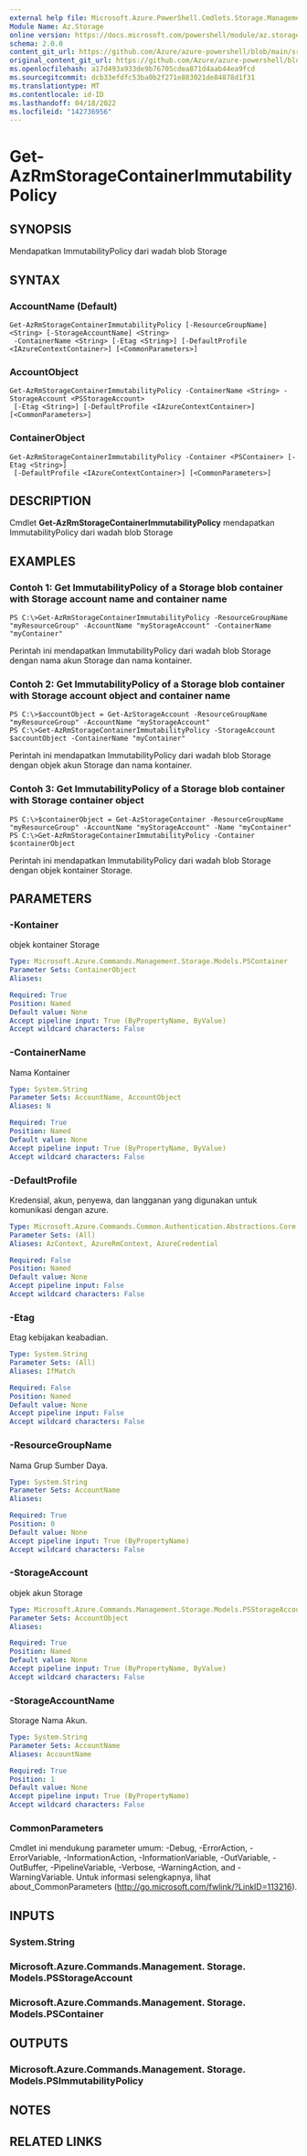 ```yaml
---
external help file: Microsoft.Azure.PowerShell.Cmdlets.Storage.Management.dll-Help.xml
Module Name: Az.Storage
online version: https://docs.microsoft.com/powershell/module/az.storage/get-azrmstoragecontainerimmutabilitypolicy
schema: 2.0.0
content_git_url: https://github.com/Azure/azure-powershell/blob/main/src/Storage/Storage.Management/help/Get-AzRmStorageContainerImmutabilityPolicy.md
original_content_git_url: https://github.com/Azure/azure-powershell/blob/main/src/Storage/Storage.Management/help/Get-AzRmStorageContainerImmutabilityPolicy.md
ms.openlocfilehash: a17d493a933de9b76705cdea871d4aab44ea9fcd
ms.sourcegitcommit: dcb33efdfc53ba0b2f271e883021de84878d1f31
ms.translationtype: MT
ms.contentlocale: id-ID
ms.lasthandoff: 04/18/2022
ms.locfileid: "142736956"
---
```

# Get-AzRmStorageContainerImmutabilityPolicy

## SYNOPSIS
Mendapatkan ImmutabilityPolicy dari wadah blob Storage

## SYNTAX

### AccountName (Default)
```
Get-AzRmStorageContainerImmutabilityPolicy [-ResourceGroupName] <String> [-StorageAccountName] <String>
 -ContainerName <String> [-Etag <String>] [-DefaultProfile <IAzureContextContainer>] [<CommonParameters>]
```

### AccountObject
```
Get-AzRmStorageContainerImmutabilityPolicy -ContainerName <String> -StorageAccount <PSStorageAccount>
 [-Etag <String>] [-DefaultProfile <IAzureContextContainer>] [<CommonParameters>]
```

### ContainerObject
```
Get-AzRmStorageContainerImmutabilityPolicy -Container <PSContainer> [-Etag <String>]
 [-DefaultProfile <IAzureContextContainer>] [<CommonParameters>]
```

## DESCRIPTION
Cmdlet **Get-AzRmStorageContainerImmutabilityPolicy** mendapatkan ImmutabilityPolicy dari wadah blob Storage

## EXAMPLES

### Contoh 1: Get ImmutabilityPolicy of a Storage blob container with Storage account name and container name
```
PS C:\>Get-AzRmStorageContainerImmutabilityPolicy -ResourceGroupName "myResourceGroup" -AccountName "myStorageAccount" -ContainerName "myContainer"
```

Perintah ini mendapatkan ImmutabilityPolicy dari wadah blob Storage dengan nama akun Storage dan nama kontainer.

### Contoh 2: Get ImmutabilityPolicy of a Storage blob container with Storage account object and container name
```
PS C:\>$accountObject = Get-AzStorageAccount -ResourceGroupName "myResourceGroup" -AccountName "myStorageAccount"
PS C:\>Get-AzRmStorageContainerImmutabilityPolicy -StorageAccount $accountObject -ContainerName "myContainer"
```

Perintah ini mendapatkan ImmutabilityPolicy dari wadah blob Storage dengan objek akun Storage dan nama kontainer.

### Contoh 3: Get ImmutabilityPolicy of a Storage blob container with Storage container object
```
PS C:\>$containerObject = Get-AzStorageContainer -ResourceGroupName "myResourceGroup" -AccountName "myStorageAccount" -Name "myContainer"
PS C:\>Get-AzRmStorageContainerImmutabilityPolicy -Container $containerObject
```

Perintah ini mendapatkan ImmutabilityPolicy dari wadah blob Storage dengan objek kontainer Storage.

## PARAMETERS

### -Kontainer
objek kontainer Storage

```yaml
Type: Microsoft.Azure.Commands.Management.Storage.Models.PSContainer
Parameter Sets: ContainerObject
Aliases:

Required: True
Position: Named
Default value: None
Accept pipeline input: True (ByPropertyName, ByValue)
Accept wildcard characters: False
```

### -ContainerName
Nama Kontainer

```yaml
Type: System.String
Parameter Sets: AccountName, AccountObject
Aliases: N

Required: True
Position: Named
Default value: None
Accept pipeline input: True (ByPropertyName, ByValue)
Accept wildcard characters: False
```

### -DefaultProfile
Kredensial, akun, penyewa, dan langganan yang digunakan untuk komunikasi dengan azure.

```yaml
Type: Microsoft.Azure.Commands.Common.Authentication.Abstractions.Core.IAzureContextContainer
Parameter Sets: (All)
Aliases: AzContext, AzureRmContext, AzureCredential

Required: False
Position: Named
Default value: None
Accept pipeline input: False
Accept wildcard characters: False
```

### -Etag
Etag kebijakan keabadian.

```yaml
Type: System.String
Parameter Sets: (All)
Aliases: IfMatch

Required: False
Position: Named
Default value: None
Accept pipeline input: False
Accept wildcard characters: False
```

### -ResourceGroupName
Nama Grup Sumber Daya.

```yaml
Type: System.String
Parameter Sets: AccountName
Aliases:

Required: True
Position: 0
Default value: None
Accept pipeline input: True (ByPropertyName)
Accept wildcard characters: False
```

### -StorageAccount
objek akun Storage

```yaml
Type: Microsoft.Azure.Commands.Management.Storage.Models.PSStorageAccount
Parameter Sets: AccountObject
Aliases:

Required: True
Position: Named
Default value: None
Accept pipeline input: True (ByPropertyName, ByValue)
Accept wildcard characters: False
```

### -StorageAccountName
Storage Nama Akun.

```yaml
Type: System.String
Parameter Sets: AccountName
Aliases: AccountName

Required: True
Position: 1
Default value: None
Accept pipeline input: True (ByPropertyName)
Accept wildcard characters: False
```

### CommonParameters
Cmdlet ini mendukung parameter umum: -Debug, -ErrorAction, -ErrorVariable, -InformationAction, -InformationVariable, -OutVariable, -OutBuffer, -PipelineVariable, -Verbose, -WarningAction, and -WarningVariable. Untuk informasi selengkapnya, lihat about_CommonParameters (http://go.microsoft.com/fwlink/?LinkID=113216).

## INPUTS

### System.String

### Microsoft.Azure.Commands.Management. Storage. Models.PSStorageAccount

### Microsoft.Azure.Commands.Management. Storage. Models.PSContainer

## OUTPUTS

### Microsoft.Azure.Commands.Management. Storage. Models.PSImmutabilityPolicy

## NOTES

## RELATED LINKS
